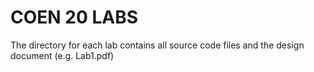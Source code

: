 # COEN 20 LABS

The directory for each lab contains all source code files and the design document (e.g. Lab1.pdf)

